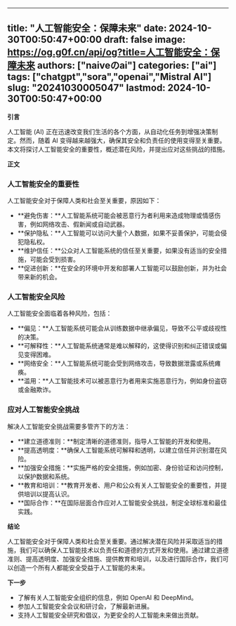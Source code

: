 
---
title: "人工智能安全：保障未来"
date: 2024-10-30T00:50:47+00:00
draft: false
image: https://og.g0f.cn/api/og?title=人工智能安全：保障未来
authors: ["naiveのai"]
categories: ["ai"]
tags: ["chatgpt","sora","openai","Mistral AI"]
slug: "20241030005047"
lastmod: 2024-10-30T00:50:47+00:00
---
**引言**

人工智能 (AI) 正在迅速改变我们生活的各个方面，从自动化任务到增强决策制定。然而，随着 AI 变得越来越强大，确保其安全和负责任的使用变得至关重要。本文将探讨人工智能安全的重要性，概述潜在风险，并提出应对这些挑战的措施。

**正文**

### 人工智能安全的重要性

人工智能安全对于保障人类和社会至关重要，原因如下：

- **避免伤害：**人工智能系统可能会被恶意行为者利用来造成物理或情感伤害，例如网络攻击、假新闻或自动武器。
- **保护隐私：**人工智能可以访问大量个人数据，如果不妥善保护，可能会侵犯隐私权。
- **维护信任：**公众对人工智能系统的信任至关重要，如果没有适当的安全措施，可能会受到损害。
- **促进创新：**在安全的环境中开发和部署人工智能可以鼓励创新，并为社会带来新的机会。

### 人工智能安全风险

人工智能安全面临着各种风险，包括：

- **偏见：**人工智能系统可能会从训练数据中继承偏见，导致不公平或歧视性的决策。
- **可解释性：**人工智能系统通常是难以解释的，这使得识别和纠正错误或偏见变得困难。
- **网络安全：**人工智能系统可能会受到网络攻击，导致数据泄露或系统瘫痪。
- **滥用：**人工智能技术可以被恶意行为者用来实施恶意行为，例如身份盗窃或金融欺诈。

### 应对人工智能安全挑战

解决人工智能安全挑战需要多管齐下的方法：

- **建立道德准则：**制定清晰的道德准则，指导人工智能的开发和使用。
- **提高透明度：**确保人工智能系统可解释和透明，以建立信任并识别潜在风险。
- **加强安全措施：**实施严格的安全措施，例如加密、身份验证和访问控制，以保护数据和系统。
- **教育和培训：**教育开发者、用户和公众有关人工智能安全的重要性，并提供培训以提高认识。
- **国际合作：**在国际层面合作应对人工智能安全挑战，制定全球标准和最佳实践。

**结论**

人工智能安全对于保障人类和社会至关重要。通过解决潜在风险并采取适当的措施，我们可以确保人工智能技术以负责任和道德的方式开发和使用。通过建立道德准则、提高透明度、加强安全措施、提供教育和培训，以及进行国际合作，我们可以创造一个所有人都能安全受益于人工智能的未来。

**下一步**

- 了解有关人工智能安全组织的信息，例如 OpenAI 和 DeepMind。
- 参加人工智能安全会议和研讨会，了解最新进展。
- 支持人工智能安全研究和倡议，为更安全的人工智能未来做出贡献。
